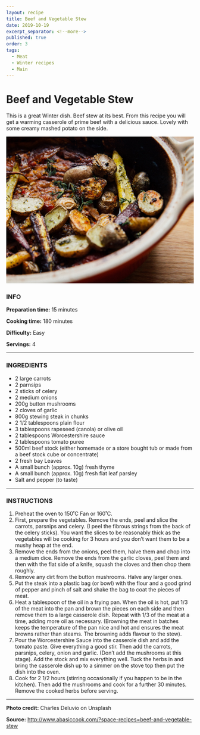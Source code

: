 ```yaml
---
layout: recipe
title: Beef and Vegetable Stew
date: 2019-10-19
excerpt_separator: <!--more-->
published: true
order: 3
tags:
  - Meat
  - Winter recipes
  - Main
---
```


# Beef and Vegetable Stew

This is a great Winter dish. Beef stew at its best. From this recipe you will get a warming casserole of prime beef with a delicious sauce. Lovely with some creamy mashed potato on the side.

<!--more-->

[![Beef Stew](/_uploads/beefstew.jpg)](/_uploads/beefstew.jpg)


### INFO

**Preparation time:** 15 minutes

**Cooking time:** 180 minutes

**Difficulty:** Easy

**Servings:** 4

<hr>

### INGREDIENTS

- 2 large carrots
- 2 parnsips
- 2 sticks of celery
- 2 medium onions
- 200g button mushrooms
- 2 cloves of garlic
- 800g stewing steak in chunks
- 2 1/2 tablespoons plain flour
- 3 tablespoons rapeseed (canola) or olive oil
- 2 tablespoons Worcestershire sauce
- 2 tablespoons tomato puree
- 500ml beef stock (either homemade or a store bought tub or made from a beef stock cube or concentrate)
- 2 fresh bay Leaves
- A small bunch (approx. 10g) fresh thyme
- A small bunch (approx. 10g) fresh flat leaf parsley
- Salt and pepper (to taste)

<hr>

### INSTRUCTIONS

1.	Preheat the oven to 150˚C Fan or 160˚C.
2.	First, prepare the vegetables.  Remove the ends, peel and slice the carrots, parsnips and celery. (I peel the fibrous strings from the back of the celery sticks).  You want the slices to be reasonably thick as the vegetables will be cooking for 3 hours and you don’t want them to be a mushy heap at the end.
3.	Remove the ends from the onions, peel them, halve them and chop into a medium dice. Remove the ends from the garlic cloves, peel them and then with the flat side of a knife, squash the cloves and then chop them roughly.
4.	Remove any dirt from the button mushrooms.  Halve any larger ones.
5.	Put the steak into a plastic bag (or bowl) with the flour and a good grind of pepper and pinch of salt and shake the bag to coat the pieces of meat.
6.	Heat a tablespoon of the oil in a frying pan.  When the oil is hot, put 1/3 of the meat into the pan and brown the pieces on each side and then remove them to a large casserole dish.  Repeat with 1/3 of the meat at a time, adding more oil as necessary.  (Browning the meat in batches keeps the temperature of the pan nice and hot and ensures the meat browns rather than steams.  The browning adds flavour to the stew).
7.	Pour the Worcestershire Sauce into the casserole dish and add the tomato paste.  Give everything a good stir.  Then add the carrots, parsnips, celery, onion and garlic.  (Don’t add the mushrooms at this stage).  Add the stock and mix everything well.  Tuck the herbs in and bring the casserole dish up to a simmer on the stove top then put the dish into the oven.
8.	Cook for 2 1/2 hours (stirring occasionally if you happen to be in the kitchen).  Then add the mushrooms and cook for a further 30 minutes. Remove the cooked herbs before serving.


<hr>

**Photo credit:** Charles Deluvio on Unsplash

**Source:** http://www.abasiccook.com/?space-recipes=beef-and-vegetable-stew
